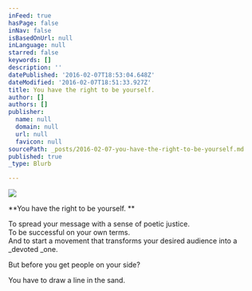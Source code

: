 ```yaml
---
inFeed: true
hasPage: false
inNav: false
isBasedOnUrl: null
inLanguage: null
starred: false
keywords: []
description: ''
datePublished: '2016-02-07T18:53:04.648Z'
dateModified: '2016-02-07T18:51:33.927Z'
title: You have the right to be yourself.
author: []
authors: []
publisher:
  name: null
  domain: null
  url: null
  favicon: null
sourcePath: _posts/2016-02-07-you-have-the-right-to-be-yourself.md
published: true
_type: Blurb

---
```

![](https://the-grid-user-content.s3-us-west-2.amazonaws.com/505e131f-65a5-475d-beff-b2c921d899f3.jpg)

**You have the right to be yourself. **

To spread your message with a sense of poetic justice.  
To be successful on your own terms.   
And to start a movement that transforms your desired audience into a _devoted _one. 

But before you get people on your side? 

You have to draw a line in the sand.